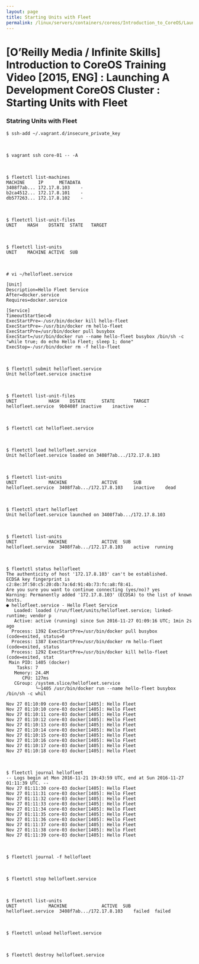 ```yaml
---
layout: page
title: Starting Units with Fleet
permalink: /linux/servers/containers/coreos/Introduction_to_CoreOS/Launching_A_Development_CoreOS_Cluster/Starting_Units_with_Fleet/
---
```



# [O’Reilly Media / Infinite Skills] Introduction to CoreOS Training Video [2015, ENG] : Launching A Development CoreOS Cluster : Starting Units with Fleet



### Statring Units with Fleet


    $ ssh-add ~/.vagrant.d/insecure_private_key

<br/>

    $ vagrant ssh core-01 -- -A

<br/>

    $ fleetctl list-machines  
    MACHINE		IP		METADATA
    3408f7ab...	172.17.8.103	-
    b2ca4512...	172.17.8.101	-
    db577263...	172.17.8.102	-


<br/>

    $ fleetctl list-unit-files
    UNIT	HASH	DSTATE	STATE	TARGET


<br/>

    $ fleetctl list-units
    UNIT	MACHINE	ACTIVE	SUB



<br/>

    # vi ~/hellofleet.service

    [Unit]
    Description=Hello Fleet Service
    After=docker.service
    Requires=docker.service

    [Service]
    TimeoutStartSec=0
    ExecStartPre=-/usr/bin/docker kill hello-fleet
    ExecStartPre=-/usr/bin/docker rm hello-fleet
    ExecStartPre=/usr/bin/docker pull busybox
    ExecStart=/usr/bin/docker run --name hello-fleet busybox /bin/sh -c "while true; do echo Hello Fleet; sleep 1; done"
    ExecStop=-/usr/bin/docker rm -f hello-fleet


<br/>

    $ fleetctl submit hellofleet.service
    Unit hellofleet.service inactive

<br/>

    $ fleetctl list-unit-files
    UNIT			HASH	DSTATE		STATE		TARGET
    hellofleet.service	9b0408f	inactive	inactive	-


<br/>

    $ fleetctl cat hellofleet.service

<br/>

    $ fleetctl load hellofleet.service
    Unit hellofleet.service loaded on 3408f7ab.../172.17.8.103


<br/>

    $ fleetctl list-units     
    UNIT			MACHINE				ACTIVE		SUB
    hellofleet.service	3408f7ab.../172.17.8.103	inactive	dead


<br/>


    $ fleetctl start hellofleet
    Unit hellofleet.service launched on 3408f7ab.../172.17.8.103

<br/>

    $ fleetctl list-units
    UNIT			MACHINE				ACTIVE	SUB
    hellofleet.service	3408f7ab.../172.17.8.103	active	running


<br/>

    $ fleetctl status hellofleet
    The authenticity of host '172.17.8.103' can't be established.
    ECDSA key fingerprint is c2:8e:3f:50:c5:20:db:7a:6d:91:4b:73:fc:a8:f8:41.
    Are you sure you want to continue connecting (yes/no)? yes
    Warning: Permanently added '172.17.8.103' (ECDSA) to the list of known hosts.
    ● hellofleet.service - Hello Fleet Service
       Loaded: loaded (/run/fleet/units/hellofleet.service; linked-runtime; vendor p
       Active: active (running) since Sun 2016-11-27 01:09:16 UTC; 1min 2s ago
      Process: 1392 ExecStartPre=/usr/bin/docker pull busybox (code=exited, status=0
      Process: 1387 ExecStartPre=/usr/bin/docker rm hello-fleet (code=exited, status
      Process: 1292 ExecStartPre=/usr/bin/docker kill hello-fleet (code=exited, stat
     Main PID: 1405 (docker)
        Tasks: 7
       Memory: 24.4M
          CPU: 127ms
       CGroup: /system.slice/hellofleet.service
               └─1405 /usr/bin/docker run --name hello-fleet busybox /bin/sh -c whil

    Nov 27 01:10:09 core-03 docker[1405]: Hello Fleet
    Nov 27 01:10:10 core-03 docker[1405]: Hello Fleet
    Nov 27 01:10:11 core-03 docker[1405]: Hello Fleet
    Nov 27 01:10:12 core-03 docker[1405]: Hello Fleet
    Nov 27 01:10:13 core-03 docker[1405]: Hello Fleet
    Nov 27 01:10:14 core-03 docker[1405]: Hello Fleet
    Nov 27 01:10:15 core-03 docker[1405]: Hello Fleet
    Nov 27 01:10:16 core-03 docker[1405]: Hello Fleet
    Nov 27 01:10:17 core-03 docker[1405]: Hello Fleet
    Nov 27 01:10:18 core-03 docker[1405]: Hello Fleet


<br/>

    $ fleetctl journal hellofleet
    -- Logs begin at Mon 2016-11-21 19:43:59 UTC, end at Sun 2016-11-27 01:11:39 UTC. --
    Nov 27 01:11:30 core-03 docker[1405]: Hello Fleet
    Nov 27 01:11:31 core-03 docker[1405]: Hello Fleet
    Nov 27 01:11:32 core-03 docker[1405]: Hello Fleet
    Nov 27 01:11:33 core-03 docker[1405]: Hello Fleet
    Nov 27 01:11:34 core-03 docker[1405]: Hello Fleet
    Nov 27 01:11:35 core-03 docker[1405]: Hello Fleet
    Nov 27 01:11:36 core-03 docker[1405]: Hello Fleet
    Nov 27 01:11:37 core-03 docker[1405]: Hello Fleet
    Nov 27 01:11:38 core-03 docker[1405]: Hello Fleet
    Nov 27 01:11:39 core-03 docker[1405]: Hello Fleet


<br/>

    $ fleetctl journal -f hellofleet

<br/>

    $ fleetctl stop hellofleet.service


<br/>


    $ fleetctl list-units     
    UNIT			MACHINE				ACTIVE	SUB
    hellofleet.service	3408f7ab.../172.17.8.103	failed	failed



<br/>

    $ fleetctl unload hellofleet.service


<br/>

    $ fleetctl destroy hellofleet.service
